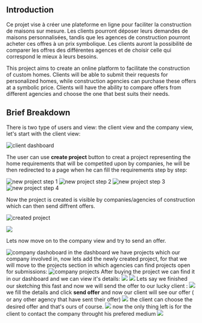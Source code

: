   ## Introduction

Ce projet vise à créer une plateforme en ligne pour faciliter la construction de maisons sur mesure. Les clients pourront déposer leurs demandes de maisons personnalisées, tandis que les agences de construction pourront acheter ces offres à un prix symbolique. Les clients auront la possibilité de comparer les offres des différentes agences et de choisir celle qui correspond le mieux à leurs besoins.

This project aims to create an online platform to facilitate the construction of custom homes. Clients will be able to submit their requests for personalized homes, while construction agencies can purchase these offers at a symbolic price. Clients will have the ability to compare offers from different agencies and choose the one that best suits their needs.

## Brief Breakdown

There is two type of users and view: the client view and the company view, let's start with the client view:

![client dashboard](screenshots/2client-dashboard.png)

The user can use **create project** button to creat a project representing the home requirements that will be competited upon by companies, he will be then redirected to a page when he can fill the requirements step by step:

![new project step 1](screenshots/3client-newProject1.png)
![new project step 2](screenshots/3client-newProject2.png)
![new project step 3](screenshots/3client-newProject3.png)
![new project step 4](screenshots/3client-newProject4.png)

Now the project is created is visible by companies/agencies of construction which can then send diffrent offers.

![created project](screenshots/4client-createdProject.png)

![](screenshots/6company-dashboard.png)

Lets now move on to the company view and try to send an offer.

![company dashoboard](screenshots/6company-dashboard.png)
in the dashboard we have projects which our company involved in, now lets add the newly created project, for that we will move to the projects section in which agencies can find projects open for submissions:
![company projects](screenshots/7company-projects.png)
After buying the project we can find it in our dashboard and we can view it's details:
![](screenshots/8company-dashboard.png)
![](screenshots/9company-projectDetails.png)
Lets say we finished our sketching this fast and now we will send the offer to our lucky client :
![](screenshots/10company-sendOffer.png)
we fill the details and click **send offer** and now our client will see our offer ( or any other agency that have sent their offer)
![](screenshots/11client-offers.png)
the client can choose the desired offer and that's ours of course.
![](screenshots/13client-offerchosen.png)
now the only thing left is for the client to contact the company throught his prefered medium
![](screenshots/12client-ocCompanyDetails.png)
